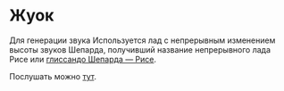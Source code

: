 # Жуок

Для генерации звука Используется лад с непрерывным изменением высоты звуков Шепарда, 
получивший название непрерывного лада Рисе или 
[глиссандо Шепарда — Рисе](https://ru.wikipedia.org/wiki/%D0%A2%D0%BE%D0%BD_%D0%A8%D0%B5%D0%BF%D0%B0%D1%80%D0%B4%D0%B0).

Послушать можно [тут](https://dmitryweiner.github.io/jouok).